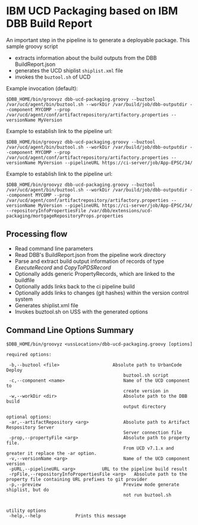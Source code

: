 # IBM UCD Packaging based on IBM DBB Build Report

An important step in the pipeline is to generate a deployable package. This sample groovy script
- extracts information about the build outputs from the DBB BuildReport.json
- generates the UCD shiplist ```shiplist.xml``` file
- invokes the ```buztool.sh``` of UCD

Example invocation (default):
```
$DBB_HOME/bin/groovyz dbb-ucd-packaging.groovy --buztool /var/ucd/agent/bin/buztool.sh --workDir /var/build/job/dbb-outputdir --component MYCOMP --prop /var/ucd/agent/conf/artifactrepository/artifactory.properties --versionName MyVersion
```

Example to establish link to the pipeline url: 

```
$DBB_HOME/bin/groovyz dbb-ucd-packaging.groovy --buztool /var/ucd/agent/bin/buztool.sh --workDir /var/build/job/dbb-outputdir --component MYCOMP --prop /var/ucd/agent/conf/artifactrepository/artifactory.properties --versionName MyVersion --pipelineURL https://ci-server/job/App-EPSC/34/
```

Example to establish link to the pipeline url: 

```
$DBB_HOME/bin/groovyz dbb-ucd-packaging.groovy --buztool /var/ucd/agent/bin/buztool.sh --workDir /var/build/job/dbb-outputdir --component MYCOMP --prop /var/ucd/agent/conf/artifactrepository/artifactory.properties --versionName MyVersion --pipelineURL https://ci-server/job/App-EPSC/34/ --repositoryInfoPropertiesFile /var/dbb/extensions/ucd-packaging/mortgageRepositoryProps.properties 
```

## Processing flow
- Read command line parameters
- Read DBB's BuildReport.json from the pipeline work directory
- Parse and extract build output information of records of type *ExecuteRecord* and *CopyToPDSRecord*
- Optionally adds generic PropertyRecords, which are linked to the buildfile
- Optionally adds links back to the ci pipeline build 
- Optionally adds links to changes (git hashes) within the version control system
- Generates shiplist.xml file
- Invokes buztool.sh on USS with the generated options

## Command Line Options Summary
```
$DBB_HOME/bin/groovyz <ussLocation>/dbb-ucd-packaging.groovy [options]

required options:

 -b,--buztool <file>               		Absolute path to UrbanCode Deploy
                                    		buztool.sh script
 -c,--component <name>              		Name of the UCD component to
                                    		create version in
 -w,--workDir <dir>                 		Absolute path to the DBB build
                                    		output directory

optional options:
 -ar,--artifactRepository <arg>     		Absolute path to Artifact Respository Server
                                    		Server connection file
 -prop,--propertyFile <arg>         		Absolute path to property file. 
                                    		From UCD v7.1.x and greater it replace the -ar option.
 -v,--versionName <arg>             		Name of the UCD component version
 -pURL,--pipelineURL <arg>			URL to the pipeline build result
 -rpFile,--repositoryInfoPropertiesFile <arg>	Absolute path to the property file containing URL prefixes to git provider
 -p,--preview                       		Preview mode generate shiplist, but do
                                    		not run buztool.sh


utility options
 -help,--help             Prints this message
 ```